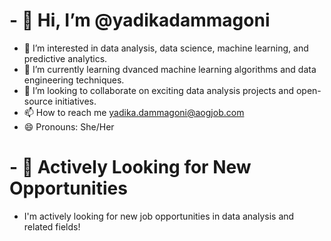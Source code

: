 # - 👋 Hi, I’m @yadikadammagoni
  - 👀 I’m interested in data analysis, data science, machine learning, and predictive analytics.
  - 🌱 I’m currently learning dvanced machine learning algorithms and data engineering techniques.
  - 💞️ I’m looking to collaborate on exciting data analysis projects and open-source initiatives.
  - 📫 How to reach me yadika.dammagoni@aogjob.com
  - 😄 Pronouns: She/Her
# - 🚀 Actively Looking for New Opportunities
  - I'm actively looking for new job opportunities in data analysis and related fields!

<!---
yadikadammagoni/yadikadammagoni is a ✨ special ✨ repository because its `README.md` (this file) appears on your GitHub profile.
You can click the Preview link to take a look at your changes.
--->
